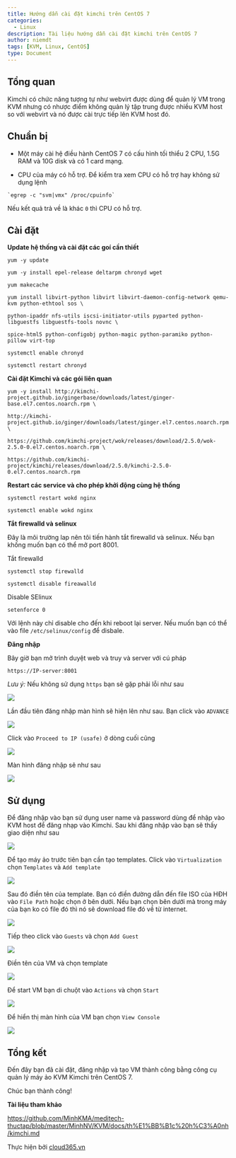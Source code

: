 ```yaml
---
title: Hướng dẫn cài đặt kimchi trên CentOS 7
categories:
  - Linux
description: Tài liệu hướng dẫn cài đặt kimchi trên CentOS 7
author: niemdt
tags: [KVM, Linux, CentOS]
type: Document
---
```


## Tổng quan

Kimchi có chức năng tượng tự như webvirt được dùng để quản lý VM trong KVM nhưng có nhược điểm không quản lý tập trung được nhiều KVM host so với webvirt và nó được cài trực tiếp lên KVM host đó.

## Chuẩn bị

- Một máy cài hệ điều hành CentOS 7 có cấu hình tối thiểu 2 CPU, 1.5G RAM và 10G disk và có 1 card mạng.

- CPU của máy có hỗ trợ. Để kiểm tra xem CPU có hỗ trợ hay không sử dụng lệnh

```
`egrep -c "svm|vmx" /proc/cpuinfo`
```

Nếu kết quả trả về là khác `0` thì CPU có hỗ trợ.

## Cài đặt

**Update hệ thống và cài đặt các goí cần thiết**

```
yum -y update

yum -y install epel-release deltarpm chronyd wget 

yum makecache

yum install libvirt-python libvirt libvirt-daemon-config-network qemu-kvm python-ethtool sos \

python-ipaddr nfs-utils iscsi-initiator-utils pyparted python-libguestfs libguestfs-tools novnc \

spice-html5 python-configobj python-magic python-paramiko python-pillow virt-top

systemctl enable chronyd

systemctl restart chronyd
```

**Cài đặt Kimchi và các gói liên quan**

```
yum -y install http://kimchi-project.github.io/gingerbase/downloads/latest/ginger-base.el7.centos.noarch.rpm \

http://kimchi-project.github.io/ginger/downloads/latest/ginger.el7.centos.noarch.rpm \

https://github.com/kimchi-project/wok/releases/download/2.5.0/wok-2.5.0-0.el7.centos.noarch.rpm \

https://github.com/kimchi-project/kimchi/releases/download/2.5.0/kimchi-2.5.0-0.el7.centos.noarch.rpm
```

**Restart các service và cho phép khởi động cùng hệ thống**

```
systemctl restart wokd nginx

systemctl enable wokd nginx
```

**Tắt firewalld và selinux**

Đây là môi trường lap nên tôi tiến hành tắt firewalld và selinux. Nếu bạn khống muốn bạn có thể mở port 8001.

Tắt firewalld

```
systemctl stop firewalld

systemctl disable fireawalld
```

Disable SElinux

```
setenforce 0
```

Với lệnh này chỉ disable cho đến khi reboot lại server. Nếu muốn bạn có thể vào file `/etc/selinux/config` để disbale.

**Đăng nhập**

Bây giờ bạn mở trình duyệt web và truy và server với cú pháp

```
https://IP-server:8001
```

*Lưu ý:* Nếu không sử dụng `https` bạn sẽ gặp phải lỗi như sau

![](/images/img-kimchi/1.png)

Lần đầu tiên đăng nhập màn hình sẽ hiện lên như sau. Bạn click vào `ADVANCE`

![](/images/img-kimchi/2.png)

Click vào `Proceed to IP (usafe)` ở dòng cuối cũng

![](/images/img-kimchi/3.png)

Màn hình đăng nhập sẽ như sau

![](/images/img-kimchi/4.png)

## Sử dụng

Để đăng nhập vào bạn sử dụng user name và password dùng để nhập vào KVM host để đăng nhạp vào Kimchi. Sau khi đăng nhập vào bạn sẽ thấy giao diện như sau

![](/images/img-kimchi/a1.png)

Để tạo máy ảo trước tiên bạn cần tạo templates. Click vào `Virtualization` chọn `Templates` và `Add template`

![](/images/img-kimchi/a2.png)

Sau đó điền tên của template. Bạn có điền đường dẫn đến file ISO của HĐH vào `File Path` hoặc chọn ở bên dưới. Nếu bạn chọn bên dưới mà trong máy của bạn ko có file đó thì nó sẽ download file đó về từ internet.

![](/images/img-kimchi/a3.png)

Tiếp theo click vào `Guests` và chọn `Add Guest`

![](/images/img-kimchi/a4.png)

Điền tên của VM và chọn template

![](/images/img-kimchi/a5.png)

Để start VM bạn di chuột vào `Actions` và chọn `Start`

![](/images/img-kimchi/a6.png)

Để hiển thị màn hình của VM bạn chọn `View Console`

![](/images/img-kimchi/a7.png)

## Tổng kết

Đến đây bạn đã cài đặt, đăng nhập và tạo VM thành công bằng công cụ quản lý máy ảo KVM Kimchi trên CentOS 7.

Chúc bạn thành công!

**Tài liệu tham khảo**

https://github.com/MinhKMA/meditech-thuctap/blob/master/MinhNV/KVM/docs/th%E1%BB%B1c%20h%C3%A0nh/kimchi.md

Thực hiện bởi <a href="https://cloud365.vn/" target="_blank">cloud365.vn</a>
